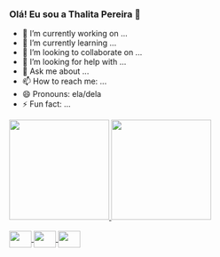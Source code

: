 ### Olá! Eu sou a Thalita Pereira 👋

- 🔭 I’m currently working on ...
- 🌱 I’m currently learning ...
- 👯 I’m looking to collaborate on ...
- 🤔 I’m looking for help with ...
- 💬 Ask me about ...
- 📫 How to reach me: ...
- 😄 Pronouns: ela/dela
- ⚡ Fun fact: ...

<div>
  <a href="https://github.com/pereirathalita">
  <img height="180em" src="https://github-readme-stats.vercel.app/api?username=pereirathalita&show_icons=true&theme=dracula&include_all_commits=true&count_private=true"/>
  <img height="180em" src="https://github-readme-stats.vercel.app/api/top-langs/?username=pereirathalita&layout=compact&langs_count=16&theme=dracula"/>
</div>
<div style="display: inline_block"><br>
  <img align="center" alt="" height="30" width="40" src="">
  <img align="center" alt="" height="30" width="40" src="">
  <img align="center" alt="" height="30" width="40" src="">
  

##


